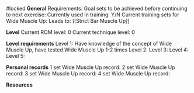 #locked
**General**
Requirements:
Goal sets to be achieved before continuing to next exercise:
Currently used in training: Y/N
Current training sets for Wide Muscle Up:
Leads to: [[Strict Bar Muscle Up]]

**Level**
Current ROM level: 0
Current technique level: 0

**Level requirements**
Level 1: Have knowledge of the concept of Wide Muscle Up, have tested Wide Muscle Up 1-2 times
Level 2:
Level 3:
Level 4:
Level 5:

**Personal records**
1 set Wide Muscle Up record:
2 set Wide Muscle Up record:
3 set Wide Muscle Up record:
4 set Wide Muscle Up record:

**Resources**


